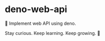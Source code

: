 # deno-web-api
🔭 Implement web API using deno.


<!-- INSPIRATIONAL_QUOTE_START -->
Stay curious. Keep learning. Keep growing.
🦄
<!-- INSPIRATIONAL_QUOTE_END -->
